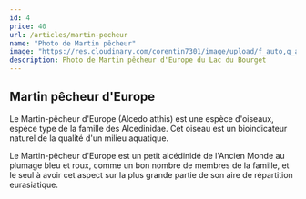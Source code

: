```yaml
---
id: 4
price: 40
url: /articles/martin-pecheur
name: "Photo de Martin pêcheur"
image: "https://res.cloudinary.com/corentin7301/image/upload/f_auto,q_auto/v1/corentinperroux.fr/animaliere/Martin-pecheur_sootgb.jpg"
description: Photo de Martin pêcheur d'Europe du Lac du Bourget
---
```


## Martin pêcheur d'Europe

Le Martin-pêcheur d'Europe (Alcedo atthis) est une espèce d'oiseaux, espèce type de la famille des Alcedinidae. Cet oiseau est un bioindicateur naturel de la qualité d'un milieu aquatique.

Le Martin-pêcheur d'Europe est un petit alcédinidé de l'Ancien Monde au plumage bleu et roux, comme un bon nombre de membres de la famille, et le seul à avoir cet aspect sur la plus grande partie de son aire de répartition eurasiatique.
